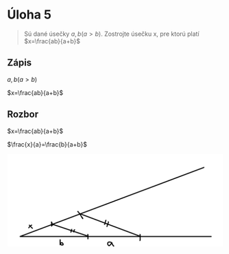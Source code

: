 # Úloha 5

> Sú dané úsečky $a,b (a > b)$. Zostrojte úsečku x, pre ktorú platí $x=\frac{ab}{a+b}$

## Zápis

$a,b (a > b)$

$x=\frac{ab}{a+b}$

## Rozbor

$x=\frac{ab}{a+b}$

$\frac{x}{a}=\frac{b}{a+b}$

![náčrt](7.png)
